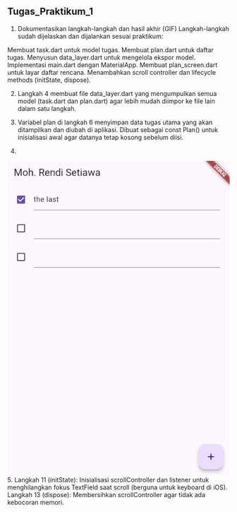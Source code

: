 ## Tugas_Praktikum_1

1. Dokumentasikan langkah-langkah dan hasil akhir (GIF)
Langkah-langkah sudah dijelaskan dan dijalankan sesuai praktikum:

Membuat task.dart untuk model tugas.
Membuat plan.dart untuk daftar tugas.
Menyusun data_layer.dart untuk mengelola ekspor model.
Implementasi main.dart dengan MaterialApp.
Membuat plan_screen.dart untuk layar daftar rencana.
Menambahkan scroll controller dan lifecycle methods (initState, dispose).

2. Langkah 4 membuat file data_layer.dart yang mengumpulkan semua model (task.dart dan plan.dart) agar lebih mudah diimpor ke file lain dalam satu langkah.

3. Variabel plan di langkah 6 menyimpan data tugas utama yang akan ditampilkan dan diubah di aplikasi. Dibuat sebagai const Plan() untuk inisialisasi awal agar datanya tetap kosong sebelum diisi.

4. 
![Screenshot](assets/images/01_4.png)
5. Langkah 11 (initState): Inisialisasi scrollController dan listener untuk menghilangkan fokus TextField saat scroll (berguna untuk keyboard di iOS). Langkah 13 (dispose): Membersihkan scrollController agar tidak ada kebocoran memori.
